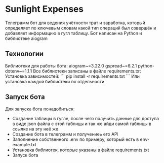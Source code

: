 # Sunlight Expenses
Телеграмм бот для ведения учётности трат и заработка, который определяет по ключевым словам какой тип операций был совершён и добавляет информацию в гугл таблицу. Бот написан на Python и библиотеке aiogram
## Технологии
Библиотеки для работы бота:
aiogram~=3.22.0
gspread~=6.2.1
python-dotenv~=1.1.1
Все библиотеки записаны в файле requirements.txt
Установка зависимостей:
\```
pip install -r requirements.txt
\```
Или установка каждой библиотеки по отдельности
## Запуск бота
Для запуска бота понадобиться: 
- Создание таблицы в гугле, после чего получить данные для доступа в виде json файла с этой таблицы и так же айди самой таблицы в ссылке на эту неё же
- Создание бота в телеграмм и получениеь его API
- Заполнение собственного .env по примеру, который есть в env-example.txt
- Установка библиотек, которые указаны в файле requirements.txt
- Запуск бота


